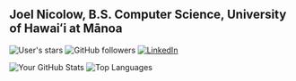 ## Joel Nicolow, B.S. Computer Science, University of Hawaiʻi at Mānoa
<!--*jnicolow/jnicolow* is a ✨ special ✨ repository because its ⁠ README.md ⁠ (this file) appears on your GitHub profile.-->
![User's stars](https://img.shields.io/github/stars/tyraja?style=social)
![GitHub followers](https://img.shields.io/github/followers/tyraja?style=social)
<a href="https://www.linkedin.com/in/tyra-arends/"><img src="https://img.shields.io/badge/LinkedIn-0077B5?style=flat&logo=linkedin&logoColor=white" alt="LinkedIn"></a>

![Your GitHub Stats](https://github-readme-stats.vercel.app/api?username=tyraja&show_icons=true&theme=default)
![Top Languages](https://github-readme-stats.vercel.app/api/top-langs/?username=tyraja&layout=compact&theme=default)
